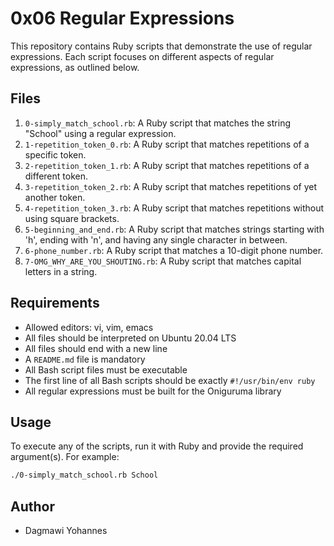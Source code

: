 # 0x06 Regular Expressions

This repository contains Ruby scripts that demonstrate the use of regular expressions. Each script focuses on different aspects of regular expressions, as outlined below.

## Files

1. `0-simply_match_school.rb`: A Ruby script that matches the string "School" using a regular expression.
2. `1-repetition_token_0.rb`: A Ruby script that matches repetitions of a specific token.
3. `2-repetition_token_1.rb`: A Ruby script that matches repetitions of a different token.
4. `3-repetition_token_2.rb`: A Ruby script that matches repetitions of yet another token.
5. `4-repetition_token_3.rb`: A Ruby script that matches repetitions without using square brackets.
6. `5-beginning_and_end.rb`: A Ruby script that matches strings starting with 'h', ending with 'n', and having any single character in between.
7. `6-phone_number.rb`: A Ruby script that matches a 10-digit phone number.
8. `7-OMG_WHY_ARE_YOU_SHOUTING.rb`: A Ruby script that matches capital letters in a string.

## Requirements

- Allowed editors: vi, vim, emacs
- All files should be interpreted on Ubuntu 20.04 LTS
- All files should end with a new line
- A `README.md` file is mandatory
- All Bash script files must be executable
- The first line of all Bash scripts should be exactly `#!/usr/bin/env ruby`
- All regular expressions must be built for the Oniguruma library

## Usage

To execute any of the scripts, run it with Ruby and provide the required argument(s). For example:

```bash
./0-simply_match_school.rb School
```
## Author

- Dagmawi Yohannes